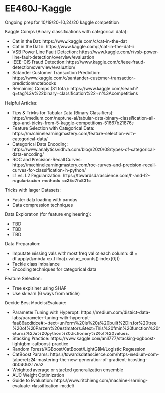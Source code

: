 # EE460J-Kaggle
Ongoing prep for 10/19/20-10/24/20 kaggle competition

Kaggle Comps (Binary classifications with categorical data):
<ul>
  <li>Cat in the Dat: https://www.kaggle.com/c/cat-in-the-dat</li>
  <li>Cat in the Dat ii: https://www.kaggle.com/c/cat-in-the-dat-ii</li>
  <li>VSB Power Line Fault Detection: https://www.kaggle.com/c/vsb-power-line-fault-detection/overview/evaluation</li>
  <li>IEEE-CIS Fraud Detection: https://www.kaggle.com/c/ieee-fraud-detection/overview/evaluation/</li>
  <li>Satander Customer Transaction Prediction: https://www.kaggle.com/c/santander-customer-transaction-prediction/notebooks</li>
  <li>Remaining Comps (31 total): https://www.kaggle.com/search?q=tag%3A%22binary+classification%22+in%3Acompetitions</li>
</ul>

Helpful Articles: 
<ul>
  <li>Tips & Tricks for Tabular Data (Binary Classifiers): https://medium.com/neptune-ai/tabular-data-binary-classification-all-tips-and-tricks-from-5-kaggle-competitions-51667b21876e</li> 
  <li>Feature Selection with Categorical Data: https://machinelearningmastery.com/feature-selection-with-categorical-data/</li> 
  <li>Categorical Data Encoding: https://www.analyticsvidhya.com/blog/2020/08/types-of-categorical-data-encoding/</li> 
  <li>ROC and Precision-Recall Curves: https://machinelearningmastery.com/roc-curves-and-precision-recall-curves-for-classification-in-python/</li>
  <li>L1 vs. L2 Regularization: https://towardsdatascience.com/l1-and-l2-regularization-methods-ce25e7fc831c</li>
</ul>

Tricks with larger Datasets:
<ul>
  <li>Faster data loading with pandas</li>
  <li>Data compression techniques</li>
</ul>

Data Exploration (for feature engineering):
<ul>
  <li>TBD</li>
  <li>TBD</li>
  <li>TBD</li>
</ul>

Data Preparation:
<ul>
  <li>Imputate missing vals with most freq val of each column: df = df.apply(lambda x:x.fillna(x.value_counts().index[0]))</li>
  <li>Tackle class imbalance</li>
  <li>Encoding techniques for categorical data</li>
</ul>

Feature Selection:
<ul>
  <li>Tree explainer using SHAP</li>
  <li>Use sklearn (6 ways from article)</li>
</ul>

Decide Best Models/Evaluate:
<ul>
  <li>Parameter Tuning with Hyperopt: https://medium.com/district-data-labs/parameter-tuning-with-hyperopt-faa86acdfdce#:~:text=uniform%20is%20a%20built%2Din,for%20tree%20of%20Parzen%20estimators.&text=This%20fmin%20function%20returns%20a%20python%20dictionary%20of%20values.</li>
  <li>Stacking Practice: https://www.kaggle.com/anil777/stacking-xgboost-lightgbm-catboost-practice</li>
  <li>Random Forest/XGBoost/CatBoost/LightGBM/Logistic Regression</li>
  <li>CatBoost Params: https://towardsdatascience.com/https-medium-com-talperetz24-mastering-the-new-generation-of-gradient-boosting-db04062a7ea2</li>
  <li>Weighted average or stacked generalization ensemble</li>
  <li>AUC Weight Optimization</li>
  <li>Guide to Evaluation: https://www.ritchieng.com/machine-learning-evaluate-classification-model/</li>
</ul>
